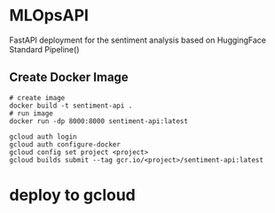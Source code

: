# MLOpsAPI
FastAPI deployment for the sentiment analysis based on HuggingFace Standard Pipeline()

## Create Docker Image
```shell
# create image
docker build -t sentiment-api .
# run image
docker run -dp 8000:8000 sentiment-api:latest

gcloud auth login
gcloud auth configure-docker
gcloud config set project <project>
gcloud builds submit --tag gcr.io/<project>/sentiment-api:latest
```
# deploy to gcloud
